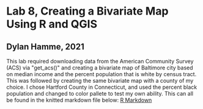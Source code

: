 # Lab 8, Creating a Bivariate Map Using R and QGIS
## Dylan Hamme, 2021

This lab required downloading data from the American Community Survey (ACS) via "get_acs()" and creating a bivariate map of Baltimore city based on median income and the percent population that is white by census tract. This was followed by creating the same bivariate map with a county of my choice. I chose Hartford County in Connecticut, and used the percent black population and changed to color pallete to test my own ability. This can all be found in the knitted markdown file below:
<a href="Lab_8.html">R Markdown<a/>
